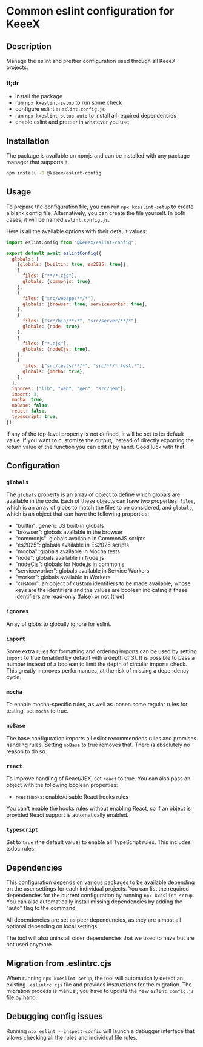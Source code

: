 # Common eslint configuration for KeeeX

## Description

Manage the eslint and prettier configuration used through all KeeeX projects.

### tl;dr

- install the package
- run `npx kxeslint-setup` to run some check
- configure eslint in `eslint.config.js`
- run `npx kxeslint-setup auto` to install all required dependencies
- enable eslint and prettier in whatever you use

## Installation

The package is available on npmjs and can be installed with any package manager that supports it.

```bash
npm install -D @keeex/eslint-config
```

## Usage

To prepare the configuration file, you can run `npx kxeslint-setup` to create a blank config file.
Alternatively, you can create the file yourself. In both cases, it will be named `eslint.config.js`.

Here is all the available options with their default values:

```JavaScript
import eslintConfig from "@keeex/eslint-config";

export default await eslintConfig({
  globals: [
    {globals: {builtin: true, es2025: true}},
    {
      files: ["**/*.cjs"],
      globals: {commonjs: true},
    },
    {
      files: ["src/webapp/**/*"],
      globals: {browser: true, serviceworker: true},
    },
    {
      files: ["src/bin/**/*", "src/server/**/*"],
      globals: {node: true},
    },
    {
      files: ["*.cjs"],
      globals: {nodeCjs: true},
    },
    {
      files: ["src/tests/**/*", "src/**/*.test.*"],
      globals: {mocha: true},
    },
  ],
  ignores: ["lib", "web", "gen", "src/gen"],
  import: 3,
  mocha: true,
  noBase: false,
  react: false,
  typescript: true,
});
```

If any of the top-level property is not defined, it will be set to its default value. If you want to
customize the output, instead of directly exporting the return value of the function you can edit it
by hand. Good luck with that.

## Configuration

### `globals`

The `globals` property is an array of object to define which globals are available in the code. Each
of these objects can have two properties: `files`, which is an array of globs to match the files to
be considered, and `globals`, which is an object that can have the following properties:

- "builtin": generic JS built-in globals
- "browser": globals available in the browser
- "commonjs": globals available in CommonJS scripts
- "es2025": globals available in ES2025 scripts
- "mocha": globals available in Mocha tests
- "node": globals available in Node.js
- "nodeCjs": globals for Node.js in commonjs
- "serviceworker": globals available in Service Workers
- "worker": globals available in Workers
- "custom": an object of custom identifiers to be made available, whose keys are the identifiers and
  the values are boolean indicating if these identifiers are read-only (false) or not (true)

### `ignores`

Array of globs to globally ignore for eslint.

### `import`

Some extra rules for formatting and ordering imports can be used by setting `import` to true
(enabled by default with a depth of 3). It is possible to pass a number instead of a boolean to
limit the depth of circular imports check. This greatly improves performances, at the risk of
missing a dependency cycle.

### `mocha`

To enable mocha-specific rules, as well as loosen some regular rules for testing, set `mocha` to
true.

### `noBase`

The base configuration imports all eslint recommendeds rules and promises handling rules. Setting
`noBase` to true removes that. There is absolutely no reason to do so.

### `react`

To improve handling of React/JSX, set `react` to true. You can also pass an object with the
following boolean properties:

- `reactHooks`: enable/disable React hooks rules

You can't enable the hooks rules without enabling React, so if an object is provided React support
is automatically enabled.

### `typescript`

Set to `true` (the default value) to enable all TypeScript rules. This includes tsdoc rules.

## Dependencies

This configuration depends on various packages to be available depending on the user settings for
each individual projects. You can list the required dependencies for the current configuration by
running `npx kxeslint-setup`. You can also automatically install missing dependencies by adding the
"auto" flag to the command.

All dependencies are set as peer dependencies, as they are almost all optional depending on local
settings.

The tool will also uninstall older dependencies that we used to have but are not used anymore.

## Migration from .eslintrc.cjs

When running `npx kxeslint-setup`, the tool will automatically detect an existing `.eslintrc.cjs`
file and provides instructions for the migration. The migration process is manual; you have to
update the new `eslint.config.js` file by hand.

## Debugging config issues

Running `npx eslint --inspect-config` will launch a debugger interface that allows checking all the
rules and individual file rules.
